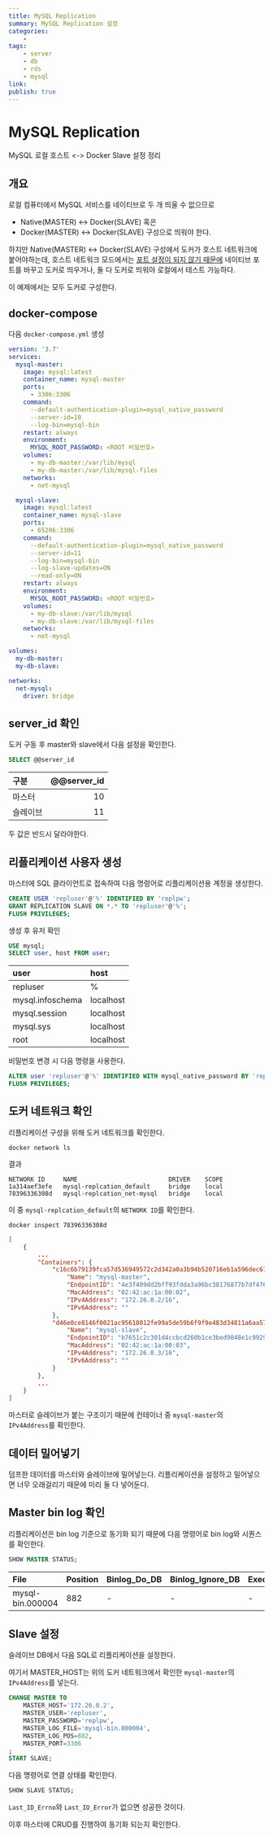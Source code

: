 ```yaml
---
title: MySQL Replication
summary: MySQL Replication 설정
categories:
    - 
tags:
    - server
    - db
    - rds
    - mysql
link: 
publish: true
---
```


# MySQL Replication

MySQL 로컬 호스트 <-> Docker Slave 설정 정리

## 개요

로컬 컴퓨터에서 MySQL 서비스를 네이티브로 두 개 띄울 수 없으므로

- Native(MASTER) ↔ Docker(SLAVE) 혹은
- Docker(MASTER) ↔ Docker(SLAVE) 구성으로 띄워야 한다.

하지만 Native(MASTER) ↔ Docker(SLAVE) 구성에서 도커가 호스트 네트워크에 붙어야하는데, 호스트 네트워크 모드에서는 [포트 설정이 되지 않기 때문에](https://docs.docker.com/compose/compose-file/compose-file-v3/#ports) 네이티브 포트를 바꾸고 도커로 띄우거나, 둘 다 도커로 띄워야 로컬에서 테스트 가능하다.

이 예제에서는 모두 도커로 구성한다.

## docker-compose

다음 `docker-compose.yml` 생성

```yaml
version: '3.7'
services:
  mysql-master:
    image: mysql:latest
    container_name: mysql-master
    ports:
      - 3306:3306
    command:
      --default-authentication-plugin=mysql_native_password
      --server-id=10
      --log-bin=mysql-bin
    restart: always
    environment:
      MYSQL_ROOT_PASSWORD: <ROOT 비밀번호>
    volumes:
      - my-db-master:/var/lib/mysql
      - my-db-master:/var/lib/mysql-files
    networks:
      - net-mysql

  mysql-slave:
    image: mysql:latest
    container_name: mysql-slave
    ports:
      - 65206:3306
    command:
      --default-authentication-plugin=mysql_native_password
      --server-id=11
      --log-bin=mysql-bin
      --log-slave-updates=ON
      --read-only=ON
    restart: always
    environment:
      MYSQL_ROOT_PASSWORD: <ROOT 비밀번호>
    volumes:
      - my-db-slave:/var/lib/mysql
      - my-db-slave:/var/lib/mysql-files
    networks:
      - net-mysql

volumes:
  my-db-master:
  my-db-slave:

networks:
  net-mysql:
    driver: bridge
```

## server_id 확인

도커 구동 후 master와 slave에서 다음 설정을 확인한다.

```sql
SELECT @@server_id
```

| 구분 | @@server_id |
| :-- | --: |
| 마스터 | 10 |
| 슬레이브 | 11 |

두 값은 반드시 달라야한다.

## 리플리케이션 사용자 생성

마스터에 SQL 클라이언트로 접속하여 다음 명령어로 리플리케이션용 계정을 생성한다.

```sql
CREATE USER 'repluser'@'%' IDENTIFIED BY 'replpw';
GRANT REPLICATION SLAVE ON *.* TO 'repluser'@'%';
FLUSH PRIVILEGES;
```

생성 후 유저 확인

```sql
USE mysql;
SELECT user, host FROM user;
```

| user | host |
| :-- | :-- |
| repluser | % |
| mysql.infoschema | localhost |
| mysql.session | localhost |
| mysql.sys | localhost |
| root | localhost |

비밀번호 변경 시 다음 명령을 사용한다.

```sql
ALTER user 'repluser'@'%' IDENTIFIED WITH mysql_native_password BY 'replpw';
FLUSH PRIVILEGES;
```

## 도커 네트워크 확인

리플리케이션 구성을 위해 도커 네트워크를 확인한다.

```shell
docker network ls
```

결과

```shell
NETWORK ID     NAME                         DRIVER    SCOPE
1a314aef3efe   mysql-replcation_default     bridge    local
78396336308d   mysql-replcation_net-mysql   bridge    local
```

이 중 `mysql-replcation_default`의 `NETWORK ID`를 확인한다.

```shell
docker inspect 78396336308d
```

```json
[
    {
        ...
        "Containers": {
            "c16c6b79139fca57d536949572c2d342a0a3b94b520716eb1a596dec67ef274f": {
                "Name": "mysql-master",
                "EndpointID": "4e3f409dd2bff93fdda3a96bc38176877b7df47653f1025156de33aff5034755",
                "MacAddress": "02:42:ac:1a:00:02",
                "IPv4Address": "172.26.0.2/16",
                "IPv6Address": ""
            },
            "d46e0ce8146f0021ac95618012fe99a5de59b6f9f9e483d34811a6aa57528713": {
                "Name": "mysql-slave",
                "EndpointID": "b7651c2c301d4ccbcd260b1ce3bed9048e1c9929c0c7d9e74df6d60ec364f23e",
                "MacAddress": "02:42:ac:1a:00:03",
                "IPv4Address": "172.26.0.3/16",
                "IPv6Address": ""
            }
        },
        ...
    }
]
```

마스터로 슬레이브가 붙는 구조이기 때문에 컨테이너 중 `mysql-master`의 `IPv4Address`를 확인한다.

## 데이터 밀어넣기

덤프한 데이터를 마스터와 슬레이브에 밀어넣는다. 리플리케이션을 설정하고 밀어넣으면 너무 오래걸리기 때문에 미리 둘 다 넣어둔다.

## Master bin log 확인

리플리케이션은 bin log 기준으로 동기화 되기 때문에 다음 명령어로 bin log와 시퀀스를 확인한다.

```sql
SHOW MASTER STATUS;
```

| File | Position | Binlog_Do_DB | Binlog_Ignore_DB | Executed_Gtid_Set |
| :-- | :-- | :-- | :-- | :-- |
| mysql-bin.000004 | 882 | - | - | - |

## Slave 설정

슬레이브 DB에서 다음 SQL로 리플리케이션을 설정한다.

여기서 MASTER_HOST는 위의 도커 네트워크에서 확인한 `mysql-master`의 `IPv4Address`를 넣는다.

```sql
CHANGE MASTER TO
    MASTER_HOST='172.26.0.2',
    MASTER_USER='repluser',
    MASTER_PASSWORD='replpw',
    MASTER_LOG_FILE='mysql-bin.000004',
    MASTER_LOG_POS=882,
    MASTER_PORT=3306
;
START SLAVE;
```

다음 명령어로 연결 상태를 확인한다.

```sql
SHOW SLAVE STATUS;
```

`Last_ID_Errno`와 `Last_IO_Error`가 없으면 성공한 것이다.

이후 마스터에 CRUD를 진행하여 동기화 되는지 확인한다.
